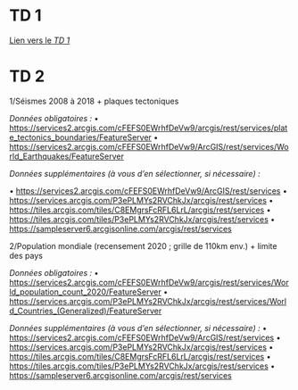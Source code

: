 # TD 1

[Lien vers le *TD 1*](https://arcgis-maps-sdk-for-javascript-tutorial-esrifrance.hub.arcgis.com/) 


# TD 2

1/Séismes 2008 à 2018 + plaques tectoniques

*Données obligatoires :*
  •	https://services2.arcgis.com/cFEFS0EWrhfDeVw9/arcgis/rest/services/plate_tectonics_boundaries/FeatureServer
  •	https://services2.arcgis.com/cFEFS0EWrhfDeVw9/ArcGIS/rest/services/World_Earthquakes/FeatureServer

*Données supplémentaires (à vous d’en sélectionner, si nécessaire) :*

  •	https://services2.arcgis.com/cFEFS0EWrhfDeVw9/ArcGIS/rest/services 
  •	https://services.arcgis.com/P3ePLMYs2RVChkJx/arcgis/rest/services
  •	https://tiles.arcgis.com/tiles/C8EMgrsFcRFL6LrL/arcgis/rest/services 
  •	https://tiles.arcgis.com/tiles/P3ePLMYs2RVChkJx/arcgis/rest/services
  •	https://sampleserver6.arcgisonline.com/arcgis/rest/services
  

2/Population mondiale (recensement 2020 ; grille de 110km env.) + limite des pays

*Données obligatoires :*
  •	https://services2.arcgis.com/cFEFS0EWrhfDeVw9/arcgis/rest/services/World_population_count_2020/FeatureServer
  •	https://services.arcgis.com/P3ePLMYs2RVChkJx/arcgis/rest/services/World_Countries_(Generalized)/FeatureServer

*Données supplémentaires (à vous d’en sélectionner, si nécessaire) :*
  •	https://services2.arcgis.com/cFEFS0EWrhfDeVw9/ArcGIS/rest/services 
  •	https://services.arcgis.com/P3ePLMYs2RVChkJx/arcgis/rest/services
  •	https://tiles.arcgis.com/tiles/C8EMgrsFcRFL6LrL/arcgis/rest/services 
  •	https://tiles.arcgis.com/tiles/P3ePLMYs2RVChkJx/arcgis/rest/services
  •	https://sampleserver6.arcgisonline.com/arcgis/rest/services
